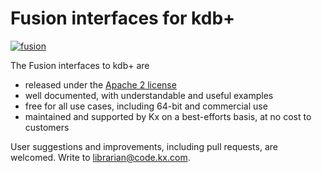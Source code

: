 # Fusion interfaces for kdb+


[![fusion](/img/fusion.jpg)](https://mad-science.wonderhowto.com/how-to/turn-microwave-oven-transformer-into-high-amperage-metal-melter-0140772/ "wonderhowto.com")

The Fusion interfaces to kdb+ are

-   released under the [Apache 2 license](https://www.apache.org/licenses/LICENSE-2.0)
-   well documented, with understandable and useful examples
-   free for all use cases, including 64-bit and commercial use
-   maintained and supported by Kx on a best-efforts basis, at no cost to customers
<!-- -   written from the perspective of the ‘remote’ technology: e.g. a Java interface that is intelligible to a Java programmer -->

User suggestions and improvements, including pull requests, are welcomed. Write to librarian@code.kx.com.
